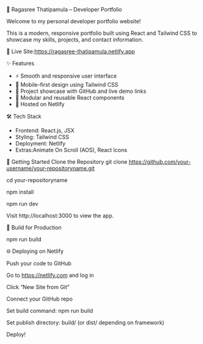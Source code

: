 🌟 Ragasree Thatipamula – Developer Portfolio

Welcome to my personal developer portfolio website!  

This is a modern, responsive portfolio built using React and Tailwind CSS to showcase my skills, projects, and contact information.

🔗 Live Site:https://ragasree-thatipamula.netlify.app

✨ Features

- ⚡ Smooth and responsive user interface
- 📱 Mobile-first design using Tailwind CSS
- 🔗 Project showcase with GitHub and live demo links
- 🧩 Modular and reusable React components
- 🚀 Hosted on Netlify


🛠️ Tech Stack

- Frontend: React.js, JSX
- Styling: Tailwind CSS
- Deployment: Netlify
- Extras:Animate On Scroll (AOS), React Icons


🚀 Getting Started
Clone the Repository
git clone https://github.com/your-username/your-repositoryname.git

cd your-repositoryname

npm install

npm run dev

Visit http://localhost:3000 to view the app.

🧪 Build for Production

npm run build

🌐 Deploying on Netlify

Push your code to GitHub

Go to https://netlify.com and log in

Click “New Site from Git”

Connect your GitHub repo

Set build command: npm run build

Set publish directory: build/ (or dist/ depending on framework)

Deploy!








